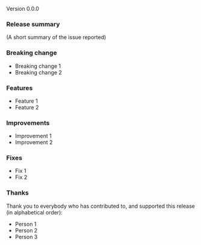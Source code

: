 <!--

Please put the short and descriptive title above.
We follow the Semantic Versioning. Please check Tags for the latest version number.

-->
Version 0.0.0

### Release summary
(A short summary of the issue reported)

### Breaking change
<!--

Please describe as detail as possible if there are any breaking changes, to let users know how to handle the changes.
Please add related merge request number here as (!91)

-->
* Breaking change 1
* Breaking change 2

### Features
<!-- Please add related merge request number here as (!91) -->
* Feature 1
* Feature 2

### Improvements
<!-- Please add related merge request number here as (!91) -->
* Improvement 1
* Improvement 2

### Fixes
<!-- Please add related merge request number here as (!91) -->
* Fix 1
* Fix 2

### Thanks
Thank you to everybody who has contributed to, and supported this release (in alphabetical order):
* Person 1
* Person 2
* Person 3
